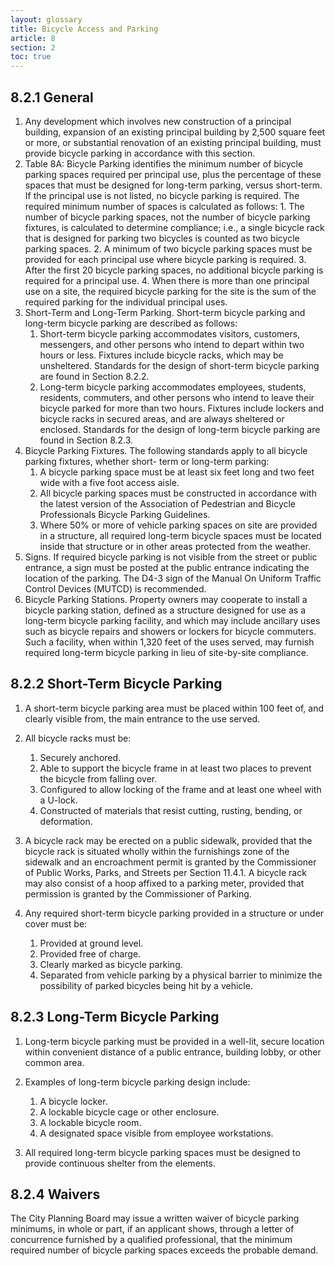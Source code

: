 ```yaml
---
layout: glossary
title: Bicycle Access and Parking
article: 8
section: 2
toc: true
---
```


## 8.2.1 General

1. Any development which involves new construction of a principal building, expansion of an existing principal building by 2,500 square feet or more, or substantial renovation of an existing principal building, must provide bicycle parking in accordance with this section.
2. Table 8A: Bicycle Parking identifies the minimum number of bicycle parking spaces required
   per principal use, plus the percentage of these spaces that must be designed for long-term parking, versus short-term. If the principal use is not listed, no bicycle parking is required.
   The required minimum number of spaces is calculated as follows: 1. The number of bicycle parking spaces, not the number of bicycle parking fixtures, is calculated to determine compliance; i.e., a single bicycle rack that is designed for parking two bicycles is counted as two bicycle parking spaces. 2. A minimum of two bicycle parking spaces must be provided for each principal use where bicycle parking is required. 3. After the first 20 bicycle parking spaces, no additional bicycle parking is required for a principal use. 4. When there is more than one principal use on a site, the required bicycle parking for the site is the sum of the required parking for the individual principal uses.
3. Short-Term and Long-Term Parking. Short-term bicycle parking and long-term bicycle parking are described as follows:
   1. Short-term bicycle parking accommodates visitors, customers, messengers, and other persons who intend to depart within two hours or less. Fixtures include bicycle racks, which may be unsheltered. Standards for the design of short-term bicycle parking are found in Section 8.2.2.
   2. Long-term bicycle parking accommodates employees, students, residents, commuters, and other persons who intend to leave their bicycle parked for more than two hours. Fixtures include lockers and bicycle racks in secured areas, and are always sheltered or enclosed. Standards for the design of long-term bicycle parking are found in Section 8.2.3.
4. Bicycle Parking Fixtures. The following standards apply to all bicycle parking fixtures, whether short- term or long-term parking:
   1. A bicycle parking space must be at least six feet long and two feet wide with a five foot access aisle.
   2. All bicycle parking spaces must be constructed in accordance with the latest version of the Association of Pedestrian and Bicycle Professionals Bicycle Parking Guidelines.
   3. Where 50% or more of vehicle parking spaces on site are provided in a structure, all required long-term bicycle spaces must be located inside that structure or in other areas protected from the weather.
5. Signs. If required bicycle parking is not visible from the street or public entrance, a sign must be posted at the public entrance indicating the location of the parking. The D4-3 sign of the Manual On Uniform Traffic Control Devices (MUTCD) is recommended.
6. Bicycle Parking Stations. Property owners may cooperate to install a bicycle parking station, defined as a structure designed for use as a long-term bicycle parking facility, and which may include ancillary uses such as bicycle repairs and showers or lockers for bicycle commuters. Such a facility, when within 1,320 feet of the uses served, may furnish required long-term bicycle parking in lieu of site-by-site compliance.

## 8.2.2 Short-Term Bicycle Parking

1. A short-term bicycle parking area must be placed within 100 feet of, and clearly visible from, the main entrance to the use served.
2. All bicycle racks must be:

   1. Securely anchored.
   2. Able to support the bicycle frame in at least two places to prevent the bicycle from falling over.
   3. Configured to allow locking of the frame and at least one wheel with a U-lock.
   4. Constructed of materials that resist cutting, rusting, bending, or deformation.

3. A bicycle rack may be erected on a public sidewalk, provided that the bicycle rack is situated wholly within the furnishings zone of the sidewalk and an encroachment permit is granted by the Commissioner of Public Works, Parks, and Streets per Section 11.4.1. A bicycle rack may also consist of a hoop affixed to a parking meter, provided that permission is granted by the Commissioner of Parking.
4. Any required short-term bicycle parking provided in a structure or under cover must be:
   1. Provided at ground level.
   2. Provided free of charge.
   3. Clearly marked as bicycle parking.
   4. Separated from vehicle parking by a physical barrier to minimize the possibility of parked bicycles being hit by a vehicle.

## 8.2.3 Long-Term Bicycle Parking

1. Long-term bicycle parking must be provided in a well-lit, secure location within convenient distance of a public entrance, building lobby, or other common area.
2. Examples of long-term bicycle parking design include:

   1. A bicycle locker.
   2. A lockable bicycle cage or other enclosure.
   3. A lockable bicycle room.
   4. A designated space visible from employee workstations.

3. All required long-term bicycle parking spaces must be designed to provide continuous shelter from the elements.

## 8.2.4 Waivers

The City Planning Board may issue a written waiver of bicycle parking minimums, in whole or part, if an applicant shows, through a letter of concurrence
furnished by a qualified professional, that the minimum required number of bicycle parking spaces exceeds the probable demand.
